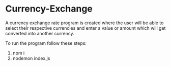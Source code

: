 # Currency-Exchange
A currency exchange rate program is created where the user will be able to select their respective currencies and enter a value or amount which will get converted into another currency.

To run the program follow these steps:
1) npm i
2) nodemon index.js
